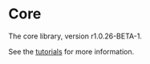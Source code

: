 # Core

The core library, version r1.0.26-BETA-1.

See the [tutorials](tutorials/index.md) for more information.
